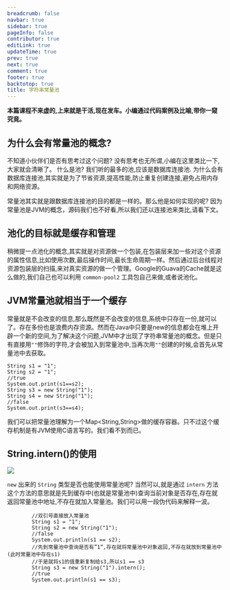 ```yaml
---
breadcrumb: false
navbar: true
sidebar: true
pageInfo: false
contributor: true
editLink: true
updateTime: true
prev: true
next: true
comment: true
footer: true
backtotop: true
title: 字符串常量池
---
```


<Djt/>

**本篇课程不来虚的,上来就是干活,现在发车。小编通过代码案例及比喻,带你一窥究竟。**

## 为什么会有常量池的概念?

不知道小伙伴们是否有思考过这个问题? 没有思考也无所谓,小编在这里类比一下,大家就会清晰了。
什么是池? 我们听的最多的池,应该是数据库连接池. 为什么会有数据库连接池,其实就是为了节省资源,提高性能,防止重复创建连接,避免占用内存和网络资源。

常量池其实就是跟数据库连接池的目的都是一样的。那么他是如何实现的呢? 因为常量池是JVM的概念，源码我们也不好看,所以我们还以连接池来类比,请看下文。

## 池化的目标就是缓存和管理

稍微提一点池化的概念,其实就是对资源做一个包装,在包装层来加一些对这个资源的属性信息,比如使用次数,最后操作时间,最长生命周期一样。然后通过后台线程对资源包装层的扫描,来对真实资源的做一个管理。Google的Guava的Cache就是这么做的,我们自己也可以利用 `common-pool2` 工具包自己来做,或者说池化。

## JVM常量池就相当于一个缓存

常量就是不会改变的信息,那么既然是不会改变的信息,系统中只存在一份,就可以了。存在多份也是浪费内存资源。然而在Java中只要是new的信息都会在堆上开辟一个新的空间,为了解决这个问题,JVM中才出现了字符串常量池的概念。但是只有直接用`""`修饰的字符,才会被加入到常量池中,当再次用`""`创建的时候,会首先从常量池中去获取。

```
String s1 = "1";
String s2 = "1";
//true
System.out.print(s1==s2); 
String s3 = new String("1");
String s4 = new String("1");
//false
System.out.print(s3==s4); 
```

我们可以把常量池理解为一个Map<String,String>做的缓存容器。只不过这个缓存机制是有JVM使用C语言写的。我们看不到而已。


## String.intern()的使用

![](https://img.springlearn.cn/blog/learn_1567773914000.png)

`new` 出来的 `String` 类型是否也能使用常量池呢? 当然可以,就是通过 `intern` 方法
这个方法的意思就是先到缓存中(也就是常量池中)查询当前对象是否存在,存在就返回常量池中地址,不存在就加入常量池。我们可以用一段伪代码来解释一波。
```
        //双引号直接放入常量池
        String s1 = "1";
        String s2 = new String("1");
        //false
        System.out.println(s1 == s2);
        //先到常量池中查询是否有”1“,存在就将常量池中对象返回,不存在就放到常量池中(此时常量池中存在s1)
        //于是就将s1的值重新复制给s3,所以s1 == s3
        String s3 = new String("1").intern();
        //true
        System.out.println(s1 == s3);
```

